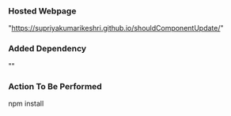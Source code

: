 ### Hosted Webpage
"https://supriyakumarikeshri.github.io/shouldComponentUpdate/"

### Added Dependency
""

### Action To Be Performed
npm install
